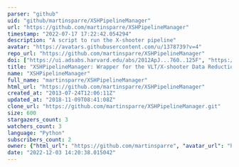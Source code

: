 ```yaml
---
parser: "github"
uid: "github/martinsparre/XSHPipelineManager"
url: "https://github.com/martinsparre/XSHPipelineManager"
timestamp: "2022-07-17 17:22:42.054294"
description: "A script to run the X-shooter pipeline"
avatar: "https://avatars.githubusercontent.com/u/1378739?v=4"
repo_url: "https://github.com/martinsparre/XSHPipelineManager"
doi: ["https://ui.adsabs.harvard.edu/abs/2012ApJ...760..125F", "https://ui.adsabs.harvard.edu/abs/2015ascl.soft09001S/abstract"]
title: "XSHPipelineManager: Wrapper for the VLT/X-shooter Data Reduction Pipeline"
name: "XSHPipelineManager"
full_name: "martinsparre/XSHPipelineManager"
html_url: "https://github.com/martinsparre/XSHPipelineManager"
created_at: "2013-07-24T12:06:11Z"
updated_at: "2018-11-09T08:41:08Z"
clone_url: "https://github.com/martinsparre/XSHPipelineManager.git"
size: 600
stargazers_count: 3
watchers_count: 3
language: "Python"
subscribers_count: 2
owner: {"html_url": "https://github.com/martinsparre", "avatar_url": "https://avatars.githubusercontent.com/u/1378739?v=4", "login": "martinsparre", "type": "User"}
date: "2022-12-03 14:20:38.015042"
---
```

